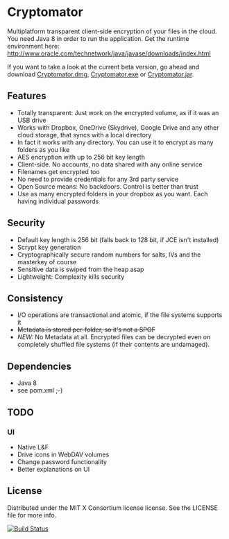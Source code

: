 Cryptomator
====================

Multiplatform transparent client-side encryption of your files in the cloud. You need Java 8 in order to run the application. Get the runtime environment here: http://www.oracle.com/technetwork/java/javase/downloads/index.html

If you want to take a look at the current beta version, go ahead and download [Cryptomator.dmg](https://github.com/totalvoidness/cryptomator/releases/download/v0.3.0/Cryptomator.dmg), [Cryptomator.exe](https://github.com/totalvoidness/cryptomator/releases/download/v0.3.0/Cryptomator.exe) or [Cryptomator.jar](https://github.com/totalvoidness/cryptomator/releases/download/v0.3.0/Cryptomator.jar).

## Features
- Totally transparent: Just work on the encrypted volume, as if it was an USB drive
- Works with Dropbox, OneDrive (Skydrive), Google Drive and any other cloud storage, that syncs with a local directory
- In fact it works with any directory. You can use it to encrypt as many folders as you like
- AES encryption with up to 256 bit key length
- Client-side. No accounts, no data shared with any online service
- Filenames get encrypted too
- No need to provide credentials for any 3rd party service
- Open Source means: No backdoors. Control is better than trust
- Use as many encrypted folders in your dropbox as you want. Each having individual passwords

## Security
- Default key length is 256 bit (falls back to 128 bit, if JCE isn't installed)
- Scrypt key generation
- Cryptographically secure random numbers for salts, IVs and the masterkey of course
- Sensitive data is swiped from the heap asap
- Lightweight: Complexity kills security

## Consistency
- I/O operations are transactional and atomic, if the file systems supports it
- ~~Metadata is stored per-folder, so it's not a SPOF~~
- *NEW:* No Metadata at all. Encrypted files can be decrypted even on completely shuffled file systems (if their contents are undamaged).

## Dependencies
- Java 8
- see pom.xml ;-)

## TODO

### UI
- Native L&F
- Drive icons in WebDAV volumes
- Change password functionality
- Better explanations on UI

## License

Distributed under the MIT X Consortium license license. See the LICENSE file for more info.

[![Build Status](https://travis-ci.org/totalvoidness/cryptomator.svg?branch=master)](https://travis-ci.org/totalvoidness/cryptomator)
